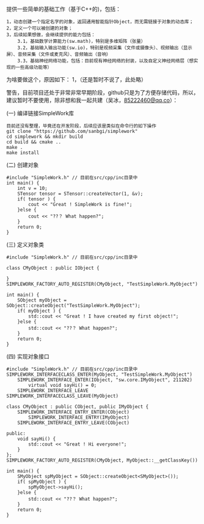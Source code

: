 提供一些简单的基础工作（基于C++的)，包括：

    1，动态创建一个指定名字的对象，返回通用智能指针Object，而无需链接于对象的动态库；
    2，定义一个可以被创建的对象；
    3，后续如果想做，会继续提供的能力包括：
        3.1，基础数学计算能力(sw.math)，特别是多维矩阵（张量）
        3.2，基础输入输出功能(sw.io)，特别是视频采集（文件或摄像头）、视频输出（显示屏）、音频采集（文件或麦克风）、音频输出（音响）
        3.3，基础神经网络功能，包括：目前现有神经网络的封装，以及自定义神经网络层（想实现的一些高级功能等）

为啥要做这个，原因如下：
    1，（还是暂时不说了，此处略）

警告，目前项目还处于非常非常早期阶段，github只是为了方便存储代码，所以，建议暂时不要使用，除非想和我一起共建（吴冰，85222460@qq.co）：

(一) 编译链接SimpleWork库

    目前还没有整理，毕竟还在开发阶段，后续应该是类似在命令行的如下操作
    git clone "https://github.com/sanbgi/simplework"
    cd simplework && mkdir build
    cd build && cmake ..
    make .
    make install

(二) 创建对象

    #include "SimpleWork.h" // 目前在src/cpp/inc目录中
    int main() {
        int v = 10;
        STensor tensor = STensor::createVector(1, &v);
        if( tensor ) {
            cout << "Great ! SimpleWork is fine!";
        }else {
            cout << "??？ What happen?";
        }
        return 0;
    }

(三) 定义对象类

    #include "SimpleWork.h" // 目前在src/cpp/inc目录中

    class CMyObject : public IObject {

    }
    SIMPLEWORK_FACTORY_AUTO_REGISTER(CMyObject, "TestSimpleWork.MyObject")

    int main() {
        SObject myObject = SObject::createObject("TestSimpleWork.MyObject");
        if( myObject ) {
            std::cout << "Great ! I have created my first object!";
        }else {
            std::cout << "??？ What happen?";
        }
        return 0;
    }
(四) 实现对象接口

    #include "SimpleWork.h" // 目前在src/cpp/inc目录中
    SIMPLEWORK_INTERFACECLASS_ENTER(MyObject, "TestSimpleWork.MyObject")
        SIMPLEWORK_INTERFACE_ENTER(IObject, "sw.core.IMyObject", 211202)
            virtual void sayHi() = 0;
        SIMPLEWORK_INTERFACE_LEAVE
    SIMPLEWORK_INTERFACECLASS_LEAVE(MyObject)

    class CMyObject : public CObject, public IMyObject {
        SIMPLEWORK_INTERFACE_ENTRY_ENTER(CObject)
            SIMPLEWORK_INTERFACE_ENTRY(IMyObject)
        SIMPLEWORK_INTERFACE_ENTRY_LEAVE(CObject)

    public:
        void sayHi() {
            std::cout << "Great ! Hi everyone!";
        }
    };
    SIMPLEWORK_FACTORY_AUTO_REGISTER(CMyObject, MyObject::__getClassKey())

    int main() {
        SMyObject spMyObject = SObject::createObject<SMyObject>());
        if( spMyObject ) {
            spMyObject->sayHi();
        }else {
            std::cout << "??？ What happen?";
        }
        return 0;
    }

